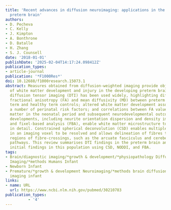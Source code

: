 ```yaml
---
title: 'Recent advances in diffusion neuroimaging: applications in the developing
  preterm brain'
authors:
- D. Pecheva
- C. Kelly
- J. Kimpton
- A. Bonthrone
- D. Batalle
- H. Zhang
- S. J. Counsell
date: '2018-01-01'
publishDate: '2025-02-04T14:17:24.098412Z'
publication_types:
- article-journal
publication: '*F1000Res*'
doi: 10.12688/f1000research.15073.1
abstract: Measures obtained from diffusion-weighted imaging provide objective indices
  of white matter development and injury in the developing preterm brain. To date,
  diffusion tensor imaging (DTI) has been used widely, highlighting differences in
  fractional anisotropy (FA) and mean diffusivity (MD) between preterm infants at
  term and healthy term controls; altered white matter development associated with
  a number of perinatal risk factors; and correlations between FA values in the white
  matter in the neonatal period and subsequent neurodevelopmental outcome. Recent
  developments, including neurite orientation dispersion and density imaging (NODDI)
  and fixel-based analysis (FBA), enable white matter microstructure to be assessed
  in detail. Constrained spherical deconvolution (CSD) enables multiple fibre populations
  in an imaging voxel to be resolved and allows delineation of fibres that traverse
  regions of fibre-crossings, such as the arcuate fasciculus and cerebellar-cortical
  pathways. This review summarises DTI findings in the preterm brain and discusses
  initial findings in this population using CSD, NODDI, and FBA.
tags:
- Brain/diagnostic imaging/*growth & development/*physiopathology Diffusion Tensor
  Imaging/*methods Humans Infant
- Newborn Infant
- Premature/*growth & development Neuroimaging/*methods brain diffusion magnetic resonance
  imaging infant
links:
- name: URL
  url: https://www.ncbi.nlm.nih.gov/pubmed/30210783
publication_types:
          - '4'    
---
```

